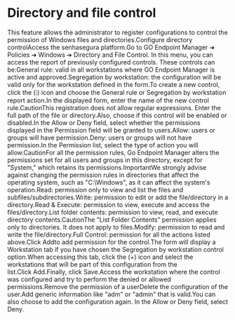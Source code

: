 # Directory and file control 

This feature allows the administrator to register configurations to control the permission of Windows files and directories.Configure directory controlAccess the senhasegura platform.Go to GO Endpoint Manager ➔ Policies ➔ Windows ➔ Directory and File Control. In this menu, you can access the report of previously configured controls. These controls can be:General rule: valid in all workstations where GO Endpoint Manager is active and approved.Segregation by workstation: the configuration will be valid only for the workstation defined in the form.To create a new control, click the (⁝) icon and choose the General rule or Segregation by workstation report action.In the displayed form, enter the name of the new control rule.CautionThis registration does not allow regular expressions. Enter the full path of the file or directory.Also, choose if this control will be enabled or disabled.In the Allow or Deny field, select whether the permissions displayed in the Permission field will be granted to users.Allow: users or groups will have permission.Deny: users or groups will not have permission.In the Permission list, select the type of action you will allow.CautionFor all the permission rules, Go Endpoint Manager alters the permissions set for all users and groups in this directory, except for "System," which retains its permissions.ImportantWe strongly advise against changing the permission rules in directories that affect the operating system, such as "C:\Windows", as it can affect the system's operation.Read: permission only to view and list the files and subfiles/subdirectories.Write: permission to edit or add the file/directory in a directory.Read & Execute: permission to view, execute and access the files/directory.List folder contents: permission to view, read, and execute directory contents.CautionThe "List Folder Contents" permission applies only to directories. It does not apply to files.Modify: permission to read and write the file/directory.Full Control: permission for all the actions listed above.Click Addto add permission for the control.The form will display a Workstation tab if you have chosen the Segregation by workstation control option.When accessing this tab, click the (+) icon and select the workstations that will be part of this configuration from the list.Click Add.Finally, click Save.Access the workstation where the control was configured and try to perform the denied or allowed permissions.Remove the permission of a userDelete the configuration of the user.Add generic information like "adm" or "admin" that is valid.You can also choose to add the configuration again. In the Allow or Deny field, select Deny.